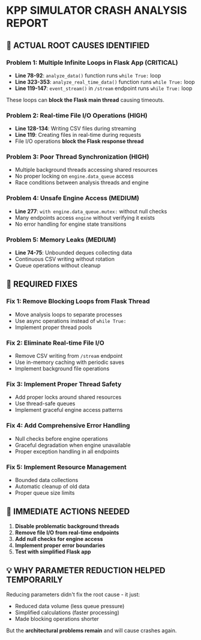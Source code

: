 # KPP SIMULATOR CRASH ANALYSIS REPORT

## 🚨 ACTUAL ROOT CAUSES IDENTIFIED

### Problem 1: Multiple Infinite Loops in Flask App (CRITICAL)
- **Line 78-92**: `analyze_data()` function runs `while True:` loop
- **Line 323-353**: `analyze_real_time_data()` function runs `while True:` loop  
- **Line 119-147**: `event_stream()` in `/stream` endpoint runs `while True:` loop

These loops can **block the Flask main thread** causing timeouts.

### Problem 2: Real-time File I/O Operations (HIGH)
- **Line 128-134**: Writing CSV files during streaming
- **Line 119**: Creating files in real-time during requests
- File I/O operations **block the Flask response thread**

### Problem 3: Poor Thread Synchronization (HIGH)
- Multiple background threads accessing shared resources
- No proper locking on `engine.data_queue` access
- Race conditions between analysis threads and engine

### Problem 4: Unsafe Engine Access (MEDIUM)
- **Line 277**: `with engine.data_queue.mutex:` without null checks
- Many endpoints access `engine` without verifying it exists
- No error handling for engine state transitions

### Problem 5: Memory Leaks (MEDIUM)
- **Line 74-75**: Unbounded deques collecting data
- Continuous CSV writing without rotation
- Queue operations without cleanup

## 🔧 REQUIRED FIXES

### Fix 1: Remove Blocking Loops from Flask Thread
- Move analysis loops to separate processes
- Use async operations instead of `while True:`
- Implement proper thread pools

### Fix 2: Eliminate Real-time File I/O
- Remove CSV writing from `/stream` endpoint
- Use in-memory caching with periodic saves
- Implement background file operations

### Fix 3: Implement Proper Thread Safety
- Add proper locks around shared resources
- Use thread-safe queues
- Implement graceful engine access patterns

### Fix 4: Add Comprehensive Error Handling
- Null checks before engine operations
- Graceful degradation when engine unavailable
- Proper exception handling in all endpoints

### Fix 5: Implement Resource Management
- Bounded data collections
- Automatic cleanup of old data
- Proper queue size limits

## 🎯 IMMEDIATE ACTIONS NEEDED

1. **Disable problematic background threads**
2. **Remove file I/O from real-time endpoints**
3. **Add null checks for engine access**
4. **Implement proper error boundaries**
5. **Test with simplified Flask app**

## 💡 WHY PARAMETER REDUCTION HELPED TEMPORARILY

Reducing parameters didn't fix the root cause - it just:
- Reduced data volume (less queue pressure)
- Simplified calculations (faster processing)
- Made blocking operations shorter

But the **architectural problems remain** and will cause crashes again. 